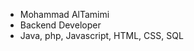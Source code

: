 - Mohammad AlTamimi
- Backend Developer
- Java, php, Javascript, HTML, CSS, SQL

<!---
MohdTamimi1/MohdTamimi1 is a ✨ special ✨ repository because its `README.md` (this file) appears on your GitHub profile.
You can click the Preview link to take a look at your changes.
--->
